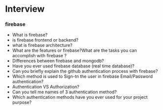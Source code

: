 # Interview
### firebase
- What is firebase?
- is firebase frontend or backend?
- what is firebase architecture?
- What are the features or firebase?What are the tasks you can accomplish with firebase ? 
- Differences between firebase and mongodb? 
- Have you ever used firebase database (real time database)? 
- Can you briefly explain the github authentication process with firebase? 
- Which method is used to Sign-tn the user in firebase Email/Password authentication? 
- Authentication VS Authorization?
- Can you tell me names of 3 authentication method?
- Which authentication methods have you ever used for your project purpose?
